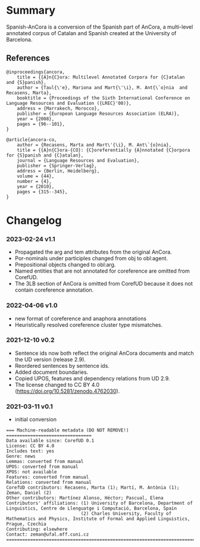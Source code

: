 # Summary

Spanish-AnCora is a conversion of the Spanish part of AnCora, a multi-level annotated
corpus of Catalan and Spanish created at the University of Barcelona.

## References

```
@inproceedings{ancora,
    title = {{A}n{C}ora: Multilevel Annotated Corpora for {C}atalan and {S}panish},
    author = {Taul{\'e}, Mariona and Mart{\'\i}, M. Ant{\`o}nia  and Recasens, Marta},
    booktitle = {Proceedings of the Sixth International Conference on Language Resources and Evaluation ({LREC}'08)},
    address = {Marrakech, Morocco},
    publisher = {European Language Resources Association (ELRA)},
    year = {2008},
    pages = {96--101},
}

@article{ancora-co,
    author = {Recasens, Marta and Mart\'{\i}, M. Ant\`{o}nia},
    title = {{A}n{C}ora-{CO}: {C}oreferentially {A}nnotated {C}orpora for {S}panish and {C}atalan},
    journal = {Language Resources and Evaluation},
    publisher = {Springer-Verlag},
    address = {Berlin, Heidelberg},
    volume = {44},
    number = {4},
    year = {2010},
    pages = {315--345},
}
```

# Changelog

### 2023-02-24 v1.1
  * Propagated the arg and tem attributes from the original AnCora.
  * Por-nominals under participles changed from obj to obl:agent.
  * Prepositional objects changed to obl:arg.
  * Named entities that are not annotated for coreference are omitted from CorefUD.
  * The 3LB section of AnCora is omitted from CorefUD because it does not contain coreference annotation.
### 2022-04-06 v1.0
  * new format of coreference and anaphora annotations
  * Heuristically resolved coreference cluster type mismatches.
### 2021-12-10 v0.2
  * Sentence ids now both reflect the original AnCora documents and match the UD version (release 2.9).
  * Reordered sentences by sentence ids.
  * Added document boundaries.
  * Copied UPOS, features and dependency relations from UD 2.9.
  * The license changed to CC BY 4.0 (https://doi.org/10.5281/zenodo.4762030).
### 2021-03-11 v0.1
  * initial conversion

```
=== Machine-readable metadata (DO NOT REMOVE!) ================================
Data available since: CorefUD 0.1
License: CC BY 4.0
Includes text: yes
Genre: news
Lemmas: converted from manual
UPOS: converted from manual
XPOS: not available
Features: converted from manual
Relations: converted from manual
CorefUD contributors: Recasens, Marta (1); Martí, M. Antònia (1); Zeman, Daniel (2)
Other contributors: Martínez Alonso, Héctor; Pascual, Elena
Contributors' affiliations: (1) University of Barcelona, Department of Linguistics, Centre de Llenguatge i Computació, Barcelona, Spain
                            (2) Charles University, Faculty of Mathematics and Physics, Institute of Formal and Applied Linguistics, Prague, Czechia
Contributing: elsewhere
Contact: zeman@ufal.mff.cuni.cz
===============================================================================
```
